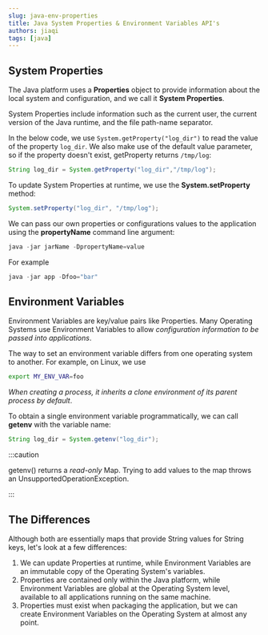 ```yaml
---
slug: java-env-properties
title: Java System Properties & Environment Variables API's
authors: jiaqi
tags: [java]
---
```


System Properties
-----------------

The Java platform uses a **Properties** object to provide information about the local system and configuration, and we
call it **System Properties**.

System Properties include information such as the current user, the current version of the Java runtime, and the file
path-name separator.

In the below code, we use `System.getProperty("log_dir")` to read the value of the property `log_dir`. We also make use
of the default value parameter, so if the property doesn't exist, getProperty returns `/tmp/log`:

```java
String log_dir = System.getProperty("log_dir","/tmp/log");
```

To update System Properties at runtime, we use the **System.setProperty** method:

```java
System.setProperty("log_dir", "/tmp/log");
```

We can pass our own properties or configurations values to the application using the **propertyName** command line
argument:

```java
java -jar jarName -DpropertyName=value
```

For example

```java
java -jar app -Dfoo="bar"
```

Environment Variables
---------------------

Environment Variables are key/value pairs like Properties. Many Operating Systems use Environment Variables to allow
_configuration information to be passed into applications_.

The way to set an environment variable differs from one operating system to another. For example, on Linux, we use

```bash
export MY_ENV_VAR=foo
```

_When creating a process, it inherits a clone environment of its parent process by default_.

To obtain a single environment variable programmatically, we can call **getenv** with the variable name:

```java
String log_dir = System.getenv("log_dir");
```

:::caution

getenv() returns a _read-only_ Map. Trying to add values to the map throws an UnsupportedOperationException.

:::

The Differences
---------------

Although both are essentially maps that provide String values for String keys, let's look at a few differences:

1. We can update Properties at runtime, while Environment Variables are an immutable copy of the Operating System's
   variables.
2. Properties are contained only within the Java platform, while Environment Variables are global at the Operating
   System level, available to all applications running on the same machine.
3. Properties must exist when packaging the application, but we can create Environment Variables on the Operating
   System at almost any point.
